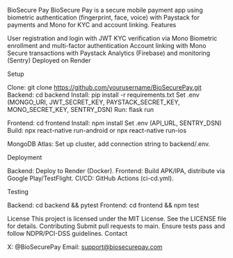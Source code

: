 BioSecure Pay
BioSecure Pay is a secure mobile payment app using biometric authentication (fingerprint, face, voice) with Paystack for payments and Mono for KYC and account linking.
Features

User registration and login with JWT
KYC verification via Mono
Biometric enrollment and multi-factor authentication
Account linking with Mono
Secure transactions with Paystack
Analytics (Firebase) and monitoring (Sentry)
Deployed on Render

Setup

Clone: git clone https://github.com/yourusername/BioSecurePay.git
Backend:
cd backend
Install: pip install -r requirements.txt
Set .env (MONGO_URI, JWT_SECRET_KEY, PAYSTACK_SECRET_KEY, MONO_SECRET_KEY, SENTRY_DSN)
Run: flask run


Frontend:
cd frontend
Install: npm install
Set .env (API_URL, SENTRY_DSN)
Build: npx react-native run-android or npx react-native run-ios


MongoDB Atlas: Set up cluster, add connection string to backend/.env.

Deployment

Backend: Deploy to Render (Docker).
Frontend: Build APK/IPA, distribute via Google Play/TestFlight.
CI/CD: GitHub Actions (ci-cd.yml).

Testing

Backend: cd backend && pytest
Frontend: cd frontend && npm test

License
This project is licensed under the MIT License. See the LICENSE file for details.
Contributing
Submit pull requests to main. Ensure tests pass and follow NDPR/PCI-DSS guidelines.
Contact

X: @BioSecurePay
Email: support@biosecurepay.com
